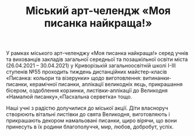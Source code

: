 ﻿---
title: Міський арт-челендж «Моя писанка найкраща!»
---

У рамках міського арт-челенджу «Моя писанка найкраща!» серед учнів та вихованців закладів загальної середньої та позашкільної освіти міста (26.04.2021 – 30.04.2021) у Криворізькій загальноосвітній школі І-ІІІ ступенів №55 проходить тиждень дистанційних майстер-класів «Писанка: кольори та візерунки» щодо виготовлення: витинанки-писанки, керамічної писанки, аплікації великодніх яєць, прикрашання бісером, оздоблення корзинки, листівки-аплікації до Великодня «Намалюй писанку»,«Пасхальна серветка» тощо.

Наші учні з радістю долучилися до міської акції. Діти власноруч створюють вітальні листівки до свята Великодня, виготовляють і прикрашають декором намальовані писанки, щиро вірячи, що вони принесуть в їх родини благополуччя, мир, любов, добробут, успіх.

<youtube id="uhsbOutbEUc" />
